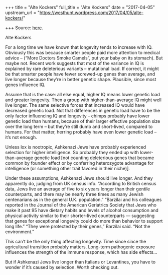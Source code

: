 +++
title = "Alte Kockers"
full_title = "Alte Kockers"
date = "2017-04-05"
upstream_url = "https://westhunt.wordpress.com/2017/04/05/alte-kockers/"

+++
Source: [here](https://westhunt.wordpress.com/2017/04/05/alte-kockers/).

Alte Kockers

For a long time we have known that longevity tends to increase with IQ.
Obviously this was because smarter people paid more attention to medical
advice – (“More Doctors Smoke Camels”, put your baby on its stomach).
But maybe not. Recent work suggests that most of the variance in IQ is
explained by rare deleterious variants – mutational load. If correct, it
might be that smarter people have fewer screwed-up genes than average,
and live longer because they’re in better genetic shape. Plausible,
since most genes influence IQ.

Assume that is the case: all else equal, higher IQ means lower genetic
load and greater longevity. Then a group with higher-than-average IQ
might well live longer. The same selective forces that increased IQ
would have decreased genetic load. Not that differences in genetic load
have to be the only factor influencing IQ and longevity – chimps
probably have lower genetic load than humans, because of their larger
effective population size over the long term – but they’re still dumb
and short-lived, compared to humans. For that matter, herring probably
have even lower genetic load – it’s not enough.

Unless lox is nootropic, Ashkenazi Jews have probably experienced
selection for higher intelligence. So probably they ended up with
lower-than-average genetic load \[not counting deleterious genes that
became common by founder effect or by conferring heterozygote advantage
for intelligence (or something other trait favored in their niche)\].

Under these assumptions, Ashkenazi Jews should live longer. And they
apparently do, judging from UK census info. “According to British census
data, Jews live an average of five to six years longer than their
gentile counterparts, and there may be nearly three times as many Jewish
centenarians as in the general U.K. population.” “Barzilai and his
colleagues reported in the Journal of the American Geriatrics Society
that Jews who make it past 95 have dietary habits and levels of alcohol
consumption and physical activity similar to their shorter-lived
counterparts — suggesting that genes for exceptional longevity could do
more than behavior to support long life.” “They were protected by their
genes,” Barzilai said. “Not the environment.”

This can’t be the only thing affecting longevity. Time since since the
agricultural transition probably matters. Long-term pathogenic exposure
influences the strength of the immune response, which has side effects…

But if Ashkenazi Jews live longer than Italians or Levantines, you have
to wonder if it’s caused by selection. Worth checking out.

